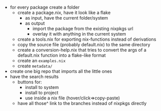 - for every package create a folder
    - create a package.nix, have it look like a flake
        - as input, have the current folder/system
        - as output
            - import the package from the existing nixpkgs url
            - overlay it with anything in the current system
    - create a tools.nix for exporting nix-functions instead of derivations
    - copy the source file (probably default.nix) to the same directory
    - create a conversion-help.nix that tries to convert the args of a default.nix function into a flake-like format
    - create an `examples.nix`
    - create `metadata/`
- create one big repo that imports all the little ones
- have the search results
    - buttons for:
        - install to system
        - install to project
        - use inside a nix file (hover/click=>copy-paste)
    - have all those^ link to the branches instead of nixpkgs directly